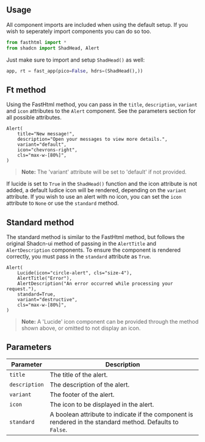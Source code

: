 ## Usage

All component imports are included when using the default setup. If you wish to seperately import components you can do so too. 

```python
from fasthtml import *
from shadcn import ShadHead, Alert
```

Just make sure to import and setup `ShadHead()` as well:

```python
app, rt = fast_app(pico=False, hdrs=(ShadHead(),))
```

## Ft method

Using the FastHtml method, you can pass in the `title`, `description`, `variant` and `icon` attributes to the `Alert` component. See the parameters section for all possible attributes.

```python+html
Alert(
    title="New message!",
    description="Open your messages to view more details.",
    variant="default",
    icon="chevrons-right",
    cls="max-w-[80%]",
)
```

> **Note:** The 'variant' attribute will be set to 'default' if not provided.
    
If lucide is set to `True` in the `ShadHead()` function and the icon attribute is not added, a default ludice icon will be rendered, depending on the `variant` attribute. If you wish to use an alert with no icon, you can set the `icon` attribute to `None` or use the `standard` method.

## Standard method

The standard method is similar to the FastHtml method, but follows the original Shadcn-ui method of passing in the `AlertTitle` and `AlertDescription` components. To ensure the component is rendered correctly, you must pass in the `standard` attribute as `True`.

```python+html
Alert(
    Lucide(icon="circle-alert", cls="size-4"),
    AlertTitle("Error"),
    AlertDescription("An error occurred while processing your request."),
    standard=True,
    variant="destructive",
    cls="max-w-[80%]",
)
```

> **Note:** A 'Lucide' icon component can be provided through the method shown above, or omitted to not display an icon.

## Parameters

| Parameter | Description |
| --- | --- |
| `title` | The title of the alert. |
| `description` | The description of the alert.
| `variant` | The footer of the alert.
| `icon` | The icon to be displayed in the alert.
| `standard` | A boolean attribute to indicate if the component is rendered in the standard method. Defaults to `False`.
